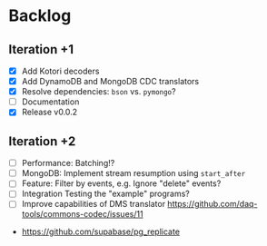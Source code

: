 # Backlog

## Iteration +1
- [x] Add Kotori decoders
- [x] Add DynamoDB and MongoDB CDC translators
- [x] Resolve dependencies: `bson` vs. `pymongo`?
- [ ] Documentation
- [x] Release v0.0.2

## Iteration +2
- [ ] Performance: Batching!?
- [ ] MongoDB: Implement stream resumption using `start_after`
- [ ] Feature: Filter by events, e.g. Ignore "delete" events?
- [ ] Integration Testing the "example" programs?
- [ ] Improve capabilities of DMS translator
  https://github.com/daq-tools/commons-codec/issues/11
- https://github.com/supabase/pg_replicate
